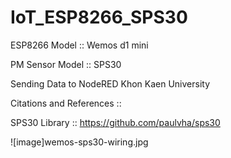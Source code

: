 # IoT_ESP8266_SPS30

ESP8266 Model :: Wemos d1 mini

PM Sensor Model :: SPS30

Sending Data to NodeRED Khon Kaen University

Citations and References ::

SPS30 Library :: https://github.com/paulvha/sps30

![image]wemos-sps30-wiring.jpg
